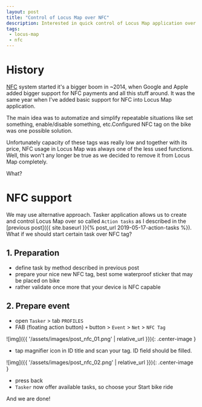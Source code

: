 ```yaml
---
layout: post
title: "Control of Locus Map over NFC"
description: Interested in quick control of Locus Map application over NFC tags? You're on the correct place.
tags: 
 - locus-map
 - nfc
---
```


# History

[NFC](https://en.wikipedia.org/wiki/Near-field_communication) system started it's a bigger boom in ~2014, when Google and Apple added bigger support for NFC payments and all this stuff around. It was the same year when I've added basic support for NFC into Locus Map application.

The main idea was to automatize and simplify repeatable situations like set something, enable/disable something, etc.Configured NFC tag on the bike was one possible solution.

Unfortunately capacity of these tags was really low and together with its price, NFC usage in Locus Map was always one of the less used functions. Well, this won't any longer be true as we decided to remove it from Locus Map completely.

What?

# NFC support

We may use alternative approach. Tasker application allows us to create and control Locus Map over so called `Action tasks` as I described in the [previous post]({{ site.baseurl }}{% post_url 2019-05-17-action-tasks %}). What if we should start certain task over NFC tag?

## 1. Preparation

* define task by method described in previous post
* prepare your nice new NFC tag, best some waterproof sticker that may be placed on bike
* rather validate once more that your device is NFC capable

## 2. Prepare event

* open `Tasker` > tab `PROFILES`
* FAB (floating action button) `+` button > `Event` > `Net` > `NFC Tag`

![img]({{ '/assets/images/post_nfc_01.png' | relative_url }}){: .center-image }

* tap magnifier icon in ID title and scan your tag. ID field should be filled.

![img]({{ '/assets/images/post_nfc_02.png' | relative_url }}){: .center-image }

* press back
* `Tasker` now offer available tasks, so choose your Start bike ride

And we are done!
